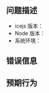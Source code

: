 ## 问题描述

<!-- 可以输入具体的操作步骤，能帮助我们更快的解决您的问题 -->

* icejs 版本：
* Node 版本：
* 系统环境：


## 错误信息

<!-- 可以输入发生的错误信息，可以是截图或者文字描述 -->

## 预期行为

<!-- 可以输入预期的行为结果，可以是截图或者文字描述 -->
